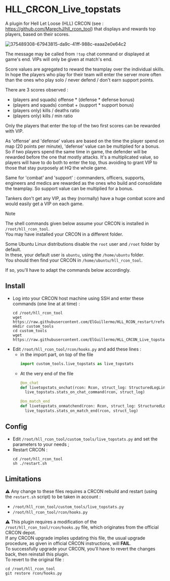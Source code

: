 # HLL_CRCON_Live_topstats

A plugin for Hell Let Loose (HLL) CRCON (see : https://github.com/MarechJ/hll_rcon_tool)
that displays and rewards top players, based on their scores.

![375489308-67943815-da9c-41ff-988c-eaaa2e0e64c2](https://github.com/user-attachments/assets/e44d0f07-23a8-4f62-87c4-742803c8be06)

The message may be called from `!top` chat command
or displayed at game's end.
VIPs will only be given at match's end.

Score values are agregated to reward the teamplay over the individual skills.
In hope the players who play for their team will enter the server more often
than the ones who play solo / never defend / don't earn support points.

There are 3 scores observed :
- (players and squads) offense * (defense * defense bonus)
- (players and squads) combat + (support * support bonus)
- (players only) kills / deaths ratio
- (players only) kills / min ratio

Only the players that enter the top of the two first scores can be rewarded with VIP.

As 'offense' and 'defense' values are based on the time the player spend on map
(20 points per minute), 'defense' value can be multiplied for a bonus.
So if two players spend the same time in game, the defender will be rewarded
before the one that mostly attacks.
It's a multiplicated value, so players will have to do both to enter the top,
thus avoiding to grant VIP to those that stay purposely at HQ the whole game.

Same for 'combat' and 'support' : commanders, officers, supports, engineers
and medics are rewarded as the ones who build and consolidate the teamplay.
So support value can be multiplied for a bonus.

Tankers don't get any VIP, as they (normally) have a huge combat score
and would easily get a VIP on each game.

> [!NOTE]
> The shell commands given below assume your CRCON is installed in `/root/hll_rcon_tool`.  
> You may have installed your CRCON in a different folder.  
>   
> Some Ubuntu Linux distributions disable the `root` user and `/root` folder by default.  
> In these, your default user is `ubuntu`, using the `/home/ubuntu` folder.  
> You should then find your CRCON in `/home/ubuntu/hll_rcon_tool`.  
>   
> If so, you'll have to adapt the commands below accordingly.

## Install
- Log into your CRCON host machine using SSH and enter these commands (one line at at time) :
  ```shell
  cd /root/hll_rcon_tool
  wget https://raw.githubusercontent.com/ElGuillermo/HLL_RCON_restart/refs/heads/main/restart.sh
  mkdir custom_tools
  cd custom_tools
  wget https://raw.githubusercontent.com/ElGuillermo/HLL_CRCON_Live_topstats/refs/heads/main/hll_rcon_tool/custom_tools/live_topstats.py
  ```
- Edit `/root/hll_rcon_tool/rcon/hooks.py` and add these lines :
  - in the import part, on top of the file
    ```python
    import custom_tools.live_topstats as live_topstats
    ```
  - At the very end of the file
    ```python
    @on_chat
    def livetopstats_onchat(rcon: Rcon, struct_log: StructuredLogLineWithMetaData):
      live_topstats.stats_on_chat_command(rcon, struct_log)

    @on_match_end
    def livetopstats_onmatchend(rcon: Rcon, struct_log: StructuredLogLineWithMetaData):
      live_topstats.stats_on_match_end(rcon, struct_log)
    ```

## Config
- Edit `/root/hll_rcon_tool/custom_tools/live_topstats.py` and set the parameters to your needs ;
- Restart CRCON :
  ```shell
  cd /root/hll_rcon_tool
  sh ./restart.sh
  ```

## Limitations
⚠️ Any change to these files requires a CRCON rebuild and restart (using the `restart.sh` script) to be taken in account :
- `/root/hll_rcon_tool/custom_tools/live_topstats.py`
- `/root/hll_rcon_tool/rcon/hooks.py`

⚠️ This plugin requires a modification of the `/root/hll_rcon_tool/rcon/hooks.py` file, which originates from the official CRCON depot.  
If any CRCON upgrade implies updating this file, the usual upgrade procedure, as given in official CRCON instructions, will **FAIL**.  
To successfully upgrade your CRCON, you'll have to revert the changes back, then reinstall this plugin.  
To revert to the original file :  
```shell
cd /root/hll_rcon_tool
git restore rcon/hooks.py
```
